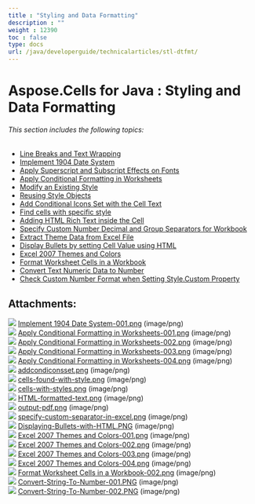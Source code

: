 ```yaml
---
title : "Styling and Data Formatting" 
description : "" 
weight : 12390 
toc : false
type: docs
url: /java/developerguide/technicalarticles/stl-dtfmt/
---
```


# Aspose.Cells for Java : Styling and Data Formatting


###### This section includes the following topics:  

*   [Line Breaks and Text Wrapping](https://docs2.aspose.com/cells/java/developerguide/technicalarticles/stl-dtfmt/line+breaks+and+text+wrapping)
*   [Implement 1904 Date System](https://docs2.aspose.com/cells/java/developerguide/technicalarticles/stl-dtfmt/implement+1904+date+system)
*   [Apply Superscript and Subscript Effects on Fonts](https://docs2.aspose.com/cells/java/developerguide/technicalarticles/stl-dtfmt/apply+superscript+and+subscript+effects+on+fonts)
*   [Apply Conditional Formatting in Worksheets](https://docs2.aspose.com/cells/java/developerguide/technicalarticles/stl-dtfmt/apply+conditional+formatting+in+worksheets)
*   [Modify an Existing Style](https://docs2.aspose.com/cells/java/developerguide/technicalarticles/stl-dtfmt/modify+an+existing+style)
*   [Reusing Style Objects](https://docs2.aspose.com/cells/java/developerguide/technicalarticles/stl-dtfmt/reusing+style+objects)
*   [Add Conditional Icons Set with the Cell Text](https://docs2.aspose.com/cells/java/developerguide/technicalarticles/stl-dtfmt/add+conditional+icons+set+with+the+cell+text)
*   [Find cells with specific style](https://docs2.aspose.com/cells/java/developerguide/technicalarticles/stl-dtfmt/find+cells+with+specific+style)
*   [Adding HTML Rich Text inside the Cell](https://docs2.aspose.com/cells/java/developerguide/technicalarticles/stl-dtfmt/adding+html+rich+text+inside+the+cell)
*   [Specify Custom Number Decimal and Group Separators for Workbook](https://docs2.aspose.com/cells/java/developerguide/technicalarticles/stl-dtfmt/specify+custom+number+decimal+and+group+separators+for+workbook)
*   [Extract Theme Data from Excel File](https://docs2.aspose.com/cells/java/developerguide/technicalarticles/stl-dtfmt/extract+theme+data+from+excel+file)
*   [Display Bullets by setting Cell Value using HTML](https://docs2.aspose.com/cells/java/developerguide/technicalarticles/stl-dtfmt/display+bullets+by+setting+cell+value+using+html)
*   [Excel 2007 Themes and Colors](https://docs2.aspose.com/cells/java/developerguide/technicalarticles/stl-dtfmt/excel+2007+themes+and+colors)
*   [Format Worksheet Cells in a Workbook](https://docs2.aspose.com/cells/java/developerguide/technicalarticles/stl-dtfmt/format+worksheet+cells+in+a+workbook)
*   [Convert Text Numeric Data to Number](https://docs2.aspose.com/cells/java/developerguide/technicalarticles/stl-dtfmt/convert+text+numeric+data+to+number)
*   [Check Custom Number Format when Setting Style.Custom Property](https://docs2.aspose.com/cells/java/developerguide/technicalarticles/stl-dtfmt/check+custom+number+format+when+setting+style.custom+property)

## Attachments:

![](https://docs2.aspose.com/cells/java/images/icons/bullet_blue.gif) [Implement 1904 Date System-001.png](https://docs2.aspose.com/cells/java/attachments/5276622/5472669.png) (image/png)  
![](https://docs2.aspose.com/cells/java/images/icons/bullet_blue.gif) [Apply Conditional Formatting in Worksheets-001.png](https://docs2.aspose.com/cells/java/attachments/5276622/5472662.png) (image/png)  
![](https://docs2.aspose.com/cells/java/images/icons/bullet_blue.gif) [Apply Conditional Formatting in Worksheets-002.png](https://docs2.aspose.com/cells/java/attachments/5276622/5472663.png) (image/png)  
![](https://docs2.aspose.com/cells/java/images/icons/bullet_blue.gif) [Apply Conditional Formatting in Worksheets-003.png](https://docs2.aspose.com/cells/java/attachments/5276622/5472660.png) (image/png)  
![](https://docs2.aspose.com/cells/java/images/icons/bullet_blue.gif) [Apply Conditional Formatting in Worksheets-004.png](https://docs2.aspose.com/cells/java/attachments/5276622/5472661.png) (image/png)  
![](https://docs2.aspose.com/cells/java/images/icons/bullet_blue.gif) [addcondiconsset.png](https://docs2.aspose.com/cells/java/attachments/5276622/5472659.png) (image/png)  
![](https://docs2.aspose.com/cells/java/images/icons/bullet_blue.gif) [cells-found-with-style.png](https://docs2.aspose.com/cells/java/attachments/5276622/5472654.png) (image/png)  
![](https://docs2.aspose.com/cells/java/images/icons/bullet_blue.gif) [cells-with-styles.png](https://docs2.aspose.com/cells/java/attachments/5276622/5472655.png) (image/png)  
![](https://docs2.aspose.com/cells/java/images/icons/bullet_blue.gif) [HTML-formatted-text.png](https://docs2.aspose.com/cells/java/attachments/5276622/5473009.png) (image/png)  
![](https://docs2.aspose.com/cells/java/images/icons/bullet_blue.gif) [output-pdf.png](https://docs2.aspose.com/cells/java/attachments/5276622/5473012.png) (image/png)  
![](https://docs2.aspose.com/cells/java/images/icons/bullet_blue.gif) [specify-custom-separator-in-excel.png](https://docs2.aspose.com/cells/java/attachments/5276622/5473013.png) (image/png)  
![](https://docs2.aspose.com/cells/java/images/icons/bullet_blue.gif) [Displaying-Bullets-with-HTML.PNG](https://docs2.aspose.com/cells/java/attachments/5276622/5473011.png) (image/png)  
![](https://docs2.aspose.com/cells/java/images/icons/bullet_blue.gif) [Excel 2007 Themes and Colors-001.png](https://docs2.aspose.com/cells/java/attachments/5276622/5473020.png) (image/png)  
![](https://docs2.aspose.com/cells/java/images/icons/bullet_blue.gif) [Excel 2007 Themes and Colors-002.png](https://docs2.aspose.com/cells/java/attachments/5276622/5473021.png) (image/png)  
![](https://docs2.aspose.com/cells/java/images/icons/bullet_blue.gif) [Excel 2007 Themes and Colors-003.png](https://docs2.aspose.com/cells/java/attachments/5276622/5473018.png) (image/png)  
![](https://docs2.aspose.com/cells/java/images/icons/bullet_blue.gif) [Excel 2007 Themes and Colors-004.png](https://docs2.aspose.com/cells/java/attachments/5276622/5473019.png) (image/png)  
![](https://docs2.aspose.com/cells/java/images/icons/bullet_blue.gif) [Format Worksheet Cells in a Workbook-002.png](https://docs2.aspose.com/cells/java/attachments/5276622/5473024.png) (image/png)  
![](https://docs2.aspose.com/cells/java/images/icons/bullet_blue.gif) [Convert-String-To-Number-001.PNG](https://docs2.aspose.com/cells/java/attachments/5276622/5473029.png) (image/png)  
![](https://docs2.aspose.com/cells/java/images/icons/bullet_blue.gif) [Convert-String-To-Number-002.PNG](https://docs2.aspose.com/cells/java/attachments/5276622/5473028.png) (image/png)  

